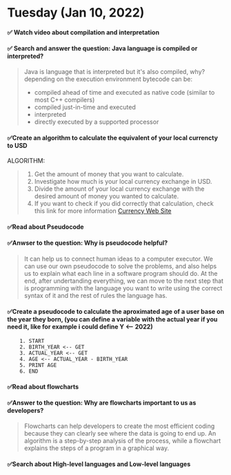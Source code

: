 # Tuesday (Jan 10, 2022)
#### ✅ Watch video about compilation and interpretation
#### ✅ Search and answer the question: Java language is compiled or interpreted?
   > Java is language that is interpreted but it's also compiled, why? depending on the execution environment bytecode can be:
   > - compiled ahead of time and executed as native code (similar to most C++ compilers)
   > - compiled just-in-time and executed
   > - interpreted
   > - directly executed by a supported processor
#### ✅Create an algorithm to calculate the equivalent of your local currencty to USD
  ALGORITHM:
  
  > 1. Get the amount of money that you want to calculate.
  > 2. Investigate how much is your local currency exchange in USD. 
  > 3. Divide the amount of your local currency exchange with the desired amount of money you wanted to calculate.
  > 4. If you want to check if you did correctly that calculation, check this link for more information [Currency Web Site](https://www.xe.com/currencyconverter/) 

#### ✅Read about Pseudocode
#### ✅Anwser to the question: Why is pseudocode helpful?
  > It can help us to connect human ideas to a computer executor. We can use our own pseudocode to solve the problems, and also helps us to explain what each line in a software program should do. At the end, after undertanding everything, we can move to the next step that is programming with the language you want to write using the correct syntax of it and the rest of rules the language has.
#### ✅Create a pseudocode to calculate the aproximated age of a user base on the year they born, (you can define a variable with the actual year if you need it, like for example i could define Y <-- 2022)
        1. START
        2. BIRTH_YEAR <-- GET
        3. ACTUAL_YEAR <-- GET
        4. AGE <-- ACTUAL_YEAR - BIRTH_YEAR
        5. PRINT AGE
        6. END
        
#### ✅Read about flowcharts
#### ✅Answer to the question: Why are flowcharts important to us as developers?
   > Flowcharts can help developers to create the most efficient coding because they can clearly see where the data is going to end up. An algorithm is a step-by-step analysis of the process, while a flowchart explains the steps of a program in a graphical way.
   > 
#### ✅Search about High-level languages and Low-level languages
